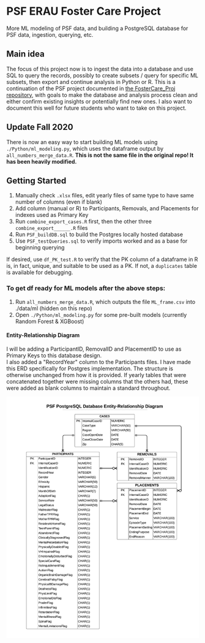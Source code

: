 # PSF ERAU Foster Care Project
 More ML modeling of PSF data, and building a PostgreSQL database for PSF data, ingestion, querying, etc.
 
 ## Main idea
 The focus of this project now is to ingest the data into a database and use SQL to query
 the records, possibly to create subsets / query for specific ML subsets, then export and
 continue analysis in Python or R.  This is a continuation of the PSF project documented in
 [the FosterCare_Proj repository](https://github.com/mathemacode/FosterCare_Project), with goals
 to make the database and analysis process clean and either confirm existing insights or
 potentially find new ones.  I also want to document this well for future students who want to
 take on this project.
 
 
 ## Update Fall 2020
 There is now an easy way to start building ML models using `./Python/ml_modeling.py`, which uses
 the dataframe output by `all_numbers_merge_data.R`.  **This is not the same file in the original
 repo!  It has been heavily modified.**
 
 
 ## Getting Started
 1. Manually check `.xlsx` files, edit yearly files of same type to have same number of columns (even if blank)
 2. Add column (manual or R) to Participants, Removals, and Placements for indexes used as Primary Key
 3. Run `combine_export_cases.R` first, then the other three `combine_export______.R` files
 4. Run `PSF_buildDB.sql` to build the Postgres locally hosted database
 5. Use `PSF_testQueries.sql` to verify imports worked and as a base for beginning querying
 
 If desired, use `df_PK_test.R` to verify that the PK column of a dataframe in R is, in fact, unique, and
 suitable to be used as a PK.  If not, a `duplicates` table is available for debugging.
 
 
 ### To get df ready for ML models after the above steps:
 1. Run `all_numbers_merge_data.R`, which outputs the file `ML_frame.csv` into ./data/ml (hidden on this repo)
 2. Open `./Python/ml_modeling.py` for some pre-built models (currently Random Forest & XGBoost)
 
 
 #### Entity-Relationship Diagram
 I will be adding a ParticipantID, RemovalID and PlacementID to use as Primary Keys to this database design.  
 I also added a "RecordYear" column to the Participants files. I have made this ERD specifically for Postgres 
 implementation.  The structure is otherwise unchanged from how it is provided.  If yearly tables that were
 concatenated together were missing columns that the others had, these were added as blank columns to maintain
 a standard throughout.
 
 ![ERD](./docs/PSF_ERD_small.png)
